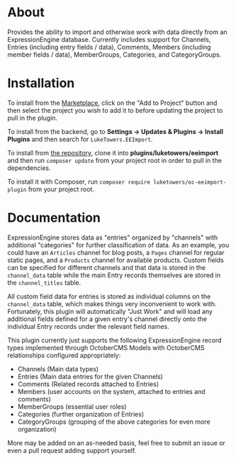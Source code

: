 # About

Provides the ability to import and otherwise work with data directly from an ExpressionEngine database. Currently includes support for Channels, Entries (including entry fields / data), Comments, Members (including member fields / data), MemberGroups, Categories, and CategoryGroups.

# Installation

To install from the [Marketplace](https://octobercms.com/plugin/luketowers-eeimport), click on the "Add to Project" button and then select the project you wish to add it to before updating the project to pull in the plugin.

To install from the backend, go to **Settings -> Updates & Plugins -> Install Plugins** and then search for `LukeTowers.EEImport`.

To install from [the repository](https://github.com/luketowers/oc-eeimport-plugin), clone it into **plugins/luketowers/eeimport** and then run `composer update` from your project root in order to pull in the dependencies.

To install it with Composer, run `composer require luketowers/oc-eeimport-plugin` from your project root.

# Documentation

ExpressionEngine stores data as "entries" organized by "channels" with additional "categories" for further classification of data. As an example, you could have an `Articles` channel for blog posts, a `Pages` channel for regular static pages, and a `Products` channel for available products. Custom fields can be specified for different channels and that data is stored in the `channel_data` table while the main Entry records themselves are stored in the `channel_titles` table.

All custom field data for entries is stored as individual columns on the `channel_data` table, which makes things very inconvenient to work with. Fortunately, this plugin will automatically "Just Work" and will load any additional fields defined for a given entry's channel directly onto the individual Entry records under the relevant field names.

This plugin currently just supports the following ExpressionEngine record types implemented through OctoberCMS Models with OctoberCMS relationships configured appropriately:

- Channels (Main data types)
- Entries (Main data entries for the given Channels)
- Comments (Related records attached to Entries)
- Members (user accounts on the system, attached to entries and comments)
- MemberGroups (essential user roles)
- Categories (further organization of Entries)
- CategoryGroups (grouping of the above categories for even more organization)

More may be added on an as-needed basis, feel free to submit an issue or even a pull request adding support yourself.